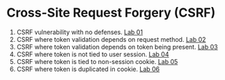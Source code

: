 # Cross-Site Request Forgery (CSRF)

1. CSRF vulnerability with no defenses. [Lab 01](./Lab%2001/)
2. CSRF where token validation depends on request method. [Lab 02](./Lab%2002/)
3. CSRF where token validation depends on token being present. [Lab 03](./Lab%2003/)
4. CSRF where token is not tied to user session. [Lab 04](./Lab%2004/)
5. CSRF where token is tied to non-session cookie. [Lab 05](./Lab%2005/)
6. CSRF where token is duplicated in cookie. [Lab 06](./Lab%2006/)
